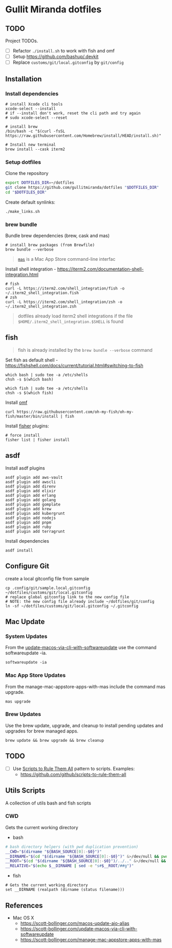 # Gullit Miranda dotfiles

## TODO

Project TODOs.

- [ ] Refactor `./install.sh` to work with fish and omf
- [ ] Setup https://github.com/bashup/.devkit
- [ ] Replace `customs/git/local.gitconfig` by `git/config`

## Installation

### Install dependencies

```shell
# install Xcode cli tools
xcode-select --install
# if --install don't work, reset the cli path and try again
# sudo xcode-select --reset

# install brew
/bin/bash -c "$(curl -fsSL https://raw.githubusercontent.com/Homebrew/install/HEAD/install.sh)"

# Install new terminal
brew install --cask iterm2
```

### Setup dotfiles

Clone the repository

```bash
export DOTFILES_DIR=~/dotfiles
git clone https://github.com/gullitmiranda/dotfiles "$DOTFILES_DIR"
cd "$DOTFILES_DIR"
```

Create default synlinks:

```shell
./make_links.sh
```

### brew bundle

Bundle brew dependencies (brew, cask and mas)

```shell
# install brew packages (from Brewfile)
brew bundle --verbose
```

> [`mas`](https://github.com/mas-cli/mas) is a Mac App Store command-line interfac

Install shell integration - https://iterm2.com/documentation-shell-integration.html

```shell
# fish
curl -L https://iterm2.com/shell_integration/fish -o ~/.iterm2_shell_integration.fish
# zsh
curl -L https://iterm2.com/shell_integration/zsh -o ~/.iterm2_shell_integration.zsh
```

> dotfiles already load iterm2 shell integrations if the file `$HOME/.iterm2_shell_integration.$SHELL` is found

## fish

> fish is already installed by the `brew bundle --verbose` command

Set fish as default shell - https://fishshell.com/docs/current/tutorial.html#switching-to-fish

```shell
which bash | sudo tee -a /etc/shells
chsh -s $(which bash)
````

```shell
which fish | sudo tee -a /etc/shells
chsh -s $(which fish)
````

Install [omf](https://github.com/oh-my-fish/oh-my-fish)

```shell
curl https://raw.githubusercontent.com/oh-my-fish/oh-my-fish/master/bin/install | fish
```

Install [fisher](https://github.com/jorgebucaran/fisher) plugins:

```shell
# force install
fisher list | fisher install
```

## asdf

Install asdf plugins

```shell
asdf plugin add aws-vault
asdf plugin add awscli
asdf plugin add direnv
asdf plugin add elixir
asdf plugin add erlang
asdf plugin add golang
asdf plugin add gomplate
asdf plugin add krew
asdf plugin add kubergrunt
asdf plugin add nodejs
asdf plugin add pnpm
asdf plugin add ruby
asdf plugin add terragrunt
```

Install dependencies

```shell
asdf install
```

## Configure Git

create a local gitconfig file from sample

```shell
cp .config/git/sample.local.gitconfig ~/dotfiles/customs/git/local.gitconfig
# replace global gitconfig link to the new config file
# NOTE: the new config file already include ~/dotfiles/git/config
ln -sf ~/dotfiles/customs/git/local.gitconfig ~/.gitconfig
```

## Mac Update

### System Updates

From the [update-macos-via-cli-with-softwareupdate](https://scott-bollinger.com/update-macos-via-cli-with-softwareupdate) use the command softwareupdate -ia.

```shell
softwareupdate -ia
```

### Mac App Store Updates

From the manage-mac-appstore-apps-with-mas include the command mas upgrade.

```shell
mas upgrade
```

### Brew Updates

Use the brew update, upgrade, and cleanup to install pending updates and upgrades for brew managed apps.

```shell
brew update && brew upgrade && brew cleanup
```

## TODO

- [ ] Use [Scripts to Rule Them All](https://github.blog/2015-06-30-scripts-to-rule-them-all/) pattern to scripts. Examples:
  - <https://github.com/github/scripts-to-rule-them-all>

## Utils Scripts

A collection of utils bash and fish scripts

### CWD

Gets the current working directory

- bash

```bash
# bash directory helpers (with pwd duplication prevention)
__CWD="$(dirname "${BASH_SOURCE[0]:-$0}")"
__DIRNAME="$(cd "$(dirname "${BASH_SOURCE[0]:-$0}")" &>/dev/null && pwd)"
__ROOT="$(cd "$(dirname "${BASH_SOURCE[0]:-$0}")/../.." &>/dev/null && pwd)"
__RELATIVE="$(echo $__DIRNAME | sed -e "s#$__ROOT/##g")"
```

- fish

```fish
# Gets the current working directory
set __DIRNAME (realpath (dirname (status filename)))
```

## References

- Mac OS X
  - <https://scott-bollinger.com/macos-update-aio-alias>
  - <https://scott-bollinger.com/update-macos-via-cli-with-softwareupdate>
  - <https://scott-bollinger.com/manage-mac-appstore-apps-with-mas>
